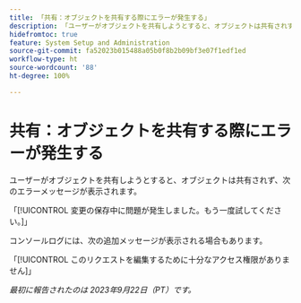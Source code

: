 ```yaml
---
title: 「共有：オブジェクトを共有する際にエラーが発生する」
description: 「ユーザーがオブジェクトを共有しようとすると、オブジェクトは共有されず、エラーメッセージが表示されます。」
hidefromtoc: true
feature: System Setup and Administration
source-git-commit: fa52023b015488a05b0f8b2b09bf3e07f1edf1ed
workflow-type: ht
source-wordcount: '88'
ht-degree: 100%

---
```



# 共有：オブジェクトを共有する際にエラーが発生する

ユーザーがオブジェクトを共有しようとすると、オブジェクトは共有されず、次のエラーメッセージが表示されます。

「[!UICONTROL 変更の保存中に問題が発生しました。もう一度試してください。]」

コンソールログには、次の追加メッセージが表示される場合もあります。

「[!UICONTROL このリクエストを編集するために十分なアクセス権限がありません]」

_最初に報告されたのは 2023年9月22日（PT）です。_



